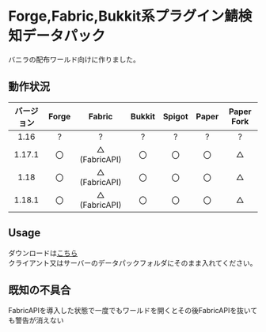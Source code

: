 # Forge,Fabric,Bukkit系プラグイン鯖検知データパック
バニラの配布ワールド向けに作りました。  
## 動作状況
|バージョン|Forge|Fabric|Bukkit|Spigot|Paper|Paper Fork|
|:-:|:-:|:-:|:-:|:-:|:-:|:-:|
|1.16|?|?|?|?|?|?|
|1.17.1|〇|△ (FabricAPI)|〇|〇|〇|△|
|1.18|〇|△ (FabricAPI)|〇|〇|〇|△|
|1.18.1|〇|△ (FabricAPI)|〇|〇|〇|△|
## Usage
ダウンロードは[こちら](https://github.com/0kq-github/not_vanilla_detector/releases/latest)  
クライアント又はサーバーのデータパックフォルダにそのまま入れてください。    
## 既知の不具合
FabricAPIを導入した状態で一度でもワールドを開くとその後FabricAPIを抜いても警告が消えない